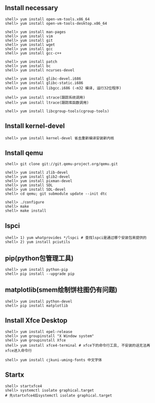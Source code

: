 ## Install necessary
    shell> yum install open-vm-tools.x86_64
    shell> yum install open-vm-tools-desktop.x86_64

    shell> yum install man-pages  
    shell> yum install vim  
    shell> yum install git   
    shell> yum install wget  
    shell> yum install gcc   
    shell> yum install gcc-c++   

    shell> yum install patch   
    shell> yum install bc   
    shell> yum install ncurses-devel   

    shell> yum install glibc-devel.i686   
    shell> yum install glibc-static.i686   
    shell> yum install libgcc.i686 (-m32 编译, 运行32位程序)   

    shell> yum install strace(跟踪系统调用)   
    shell> yum install ltrace(跟踪库函数调用)   

    shell> yum install libcgroup-tools(cgroup-tools)

## Install kernel-devel
    shell> yum install kernel-devel 省去重新编译安装新内核

## Install qemu
    shell> git clone git://git.qemu-project.org/qemu.git

    shell> yum install zlib-devel   
    shell> yum install glib2-devel   
    shell> yum install pixman-devel   
    shell> yum install SDL   
    shell> yum install SDL-devel   
    shell> cd qemu; git submodule update --init dtc   

    shell> ./configure
    shell> make 
    shell> make install

## lspci
    shell> 1) yum whatprovides */lspci # 查找lspci是通过哪个安装包来提供的   
    shell> 2) yum install pciutils 

## pip(python包管理工具)
    shell> yum install python-pip
    shell> pip install --upgrade pip

## matplotlib(smem绘制饼柱图仍有问题)
    shell> yum install python-devel
    shell> pip install matplotlib
    
## Install Xfce Desktop
    shell> yum install epel-release    
    shell> yum groupinstall "X Window system"  
    shell> yum groupinstall Xfce   
    shell> yum install xfce4-terminal # xfce下的命令行工具, 不安装的话无法再xfce进入命令行

    shell> yum install cjkuni-uming-fonts 中文字体 

## Startx
    shell> startxfce4
    shell> systemctl isolate graphical.target
    # 先startxfce4后systemctl isolate graphical.target
